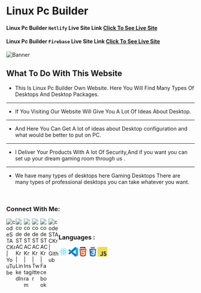 # Linux Pc Builder

#### Linux Pc Builder `Netlify` Live Site Link [Click To See Live Site]()

#### Linux Pc Builder `Firebase` Live Site Link [Click To See Live Site]()

![Banner](https://i.ibb.co/M7p1XSD/Screenshot-1.png)

## What To Do With This Website

- This Is Linux Pc Builder Own Website. Here You Will Find Many Types Of Desktops And Desktop Packages.

---

- If You Visiting Our Website Will Give You A Lot Of Ideas About Desktop.

---

- And Here You Can Get A lot of ideas about Desktop configuration and what would be better to put on PC.

---

- I Deliver Your Products With A lot Of Security,And if you want you can set up your dream gaming room through us .

---

- We have many types of desktops here Gaming Desktops There are many types of professional desktops you can take whatever you want.

<br />

### Connect With Me:

<img align="left" alt="codeSTACKr | YouTube" width="25px" src="https://upload.wikimedia.org/wikipedia/commons/thumb/4/42/YouTube_icon_%282013-2017%29.png/640px-YouTube_icon_%282013-2017%29.png" />
<img align="left" alt="codeSTACKr | LinkedIn" width="22px" src="https://cdn-icons-png.flaticon.com/512/174/174857.png" />
<img align="left" alt="codeSTACKr | Instagram" width="22px" src="https://cdn-icons-png.flaticon.com/512/174/174855.png" />
<img align="left" alt="codeSTACKr | Twitter" width="22px" src="https://cdn-icons-png.flaticon.com/512/124/124021.png" />
<img align="left" alt="codeSTACKr | Facebook" width="22px" src="https://cdn.icon-icons.com/icons2/2108/PNG/512/facebook_icon_130940.png" />
<img align="left" alt="codeSTACKr | Github" width="27px" src="https://encrypted-tbn0.gstatic.com/images?q=tbn:ANd9GcTadUOl-qJgpGUxK4OrPSGLuI7h2Mn8xQS6yh3pKmlYcv-yWSgpWCmhmBV9vIaTtDW13b0&usqp=CAU" />

<br />

### Languages :

<img align="left" alt="React" width="26px" src="https://raw.githubusercontent.com/github/explore/80688e429a7d4ef2fca1e82350fe8e3517d3494d/topics/react/react.png" />
<img align="left" alt="Visual Studio Code" width="26px" src="https://raw.githubusercontent.com/github/explore/80688e429a7d4ef2fca1e82350fe8e3517d3494d/topics/visual-studio-code/visual-studio-code.png" />
<img align="left" alt="HTML5" width="26px" src="https://raw.githubusercontent.com/github/explore/80688e429a7d4ef2fca1e82350fe8e3517d3494d/topics/html/html.png" />
<img align="left" alt="CSS3" width="26px" src="https://raw.githubusercontent.com/github/explore/80688e429a7d4ef2fca1e82350fe8e3517d3494d/topics/css/css.png" />
<img align="left" alt="JavaScript" width="26px" src="https://raw.githubusercontent.com/github/explore/80688e429a7d4ef2fca1e82350fe8e3517d3494d/topics/javascript/javascript.png" />
